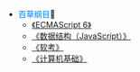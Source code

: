 <!-- sidebar.md -->

- <font style="color:rgb(0 120 231);">百草纲目</font>📔
	- [《ECMAScript 6》](/notes/ECMAScript/ECMAPreview.md)
	- [《数据结构（JavaScript）》](/notes/dataStructure/)
	- [《软考》](/notes/programmerExamination/)
	- [《计算机基础》](/notes/basicComputer/BCKAO.md)	

